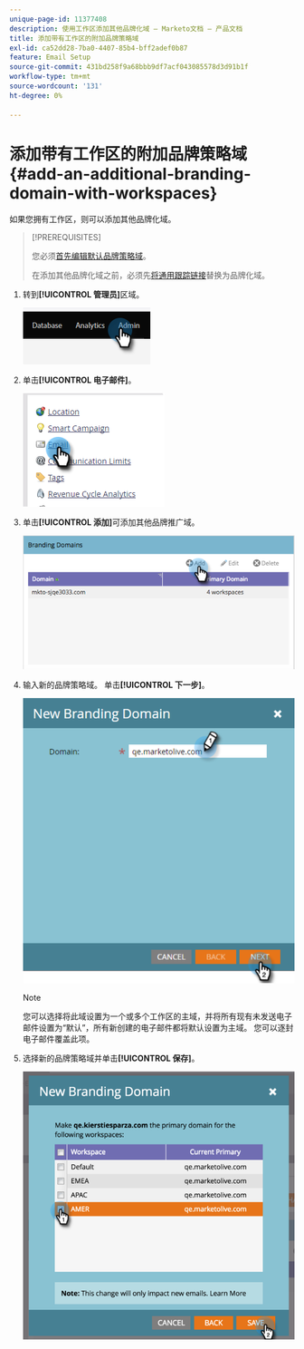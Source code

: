 ```yaml
---
unique-page-id: 11377408
description: 使用工作区添加其他品牌化域 — Marketo文档 — 产品文档
title: 添加带有工作区的附加品牌策略域
exl-id: ca52dd28-7ba0-4407-85b4-bff2adef0b87
feature: Email Setup
source-git-commit: 431bd258f9a68bbb9df7acf043085578d3d91b1f
workflow-type: tm+mt
source-wordcount: '131'
ht-degree: 0%

---
```


# 添加带有工作区的附加品牌策略域 {#add-an-additional-branding-domain-with-workspaces}

如果您拥有工作区，则可以添加其他品牌化域。

>[!PREREQUISITES]
>
>您必须[首先编辑默认品牌策略域](/help/marketo/product-docs/administration/email-setup/add-multiple-branding-domains/edit-your-default-branding-domain.md)。
>
>在添加其他品牌化域之前，必须先[将通用跟踪链接](/help/marketo/product-docs/administration/email-setup/add-multiple-branding-domains/edit-your-default-branding-domain-with-workspaces.md)替换为品牌化域。

1. 转到&#x200B;**[!UICONTROL 管理员]**&#x200B;区域。

   ![](assets/add-an-additional-branding-domain-with-workspaces-1.png)

1. 单击&#x200B;**[!UICONTROL 电子邮件]**。

   ![](assets/add-an-additional-branding-domain-with-workspaces-2.png)

1. 单击&#x200B;**[!UICONTROL 添加]**&#x200B;可添加其他品牌推广域。

   ![](assets/add-an-additional-branding-domain-with-workspaces-3.png)

1. 输入新的品牌策略域。 单击&#x200B;**[!UICONTROL 下一步]**。

   ![](assets/add-an-additional-branding-domain-with-workspaces-4.png)

   >[!NOTE]
   >
   >您可以选择将此域设置为一个或多个工作区的主域，并将所有现有未发送电子邮件设置为“默认”，所有新创建的电子邮件都将默认设置为主域。 您可以逐封电子邮件覆盖此项。

1. 选择新的品牌策略域并单击&#x200B;**[!UICONTROL 保存]**。

   ![](assets/add-an-additional-branding-domain-with-workspaces-5.png)
